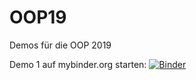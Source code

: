 # OOP19
Demos für die OOP 2019

Demo 1 auf mybinder.org starten: [![Binder](https://mybinder.org/badge_logo.svg)](https://mybinder.org/v2/gh/olafthiele/OOP19/master?filepath=Demo1-Distanz.ipynb)
